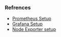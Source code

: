 ### Refrences 
- [Prometheus Setup](https://docs.techdox.nz/prometheus/)
- [Grafana Setup](https://docs.techdox.nz/grafana/)
- [Node Exporter setup](https://docs.techdox.nz/node-exporter/)